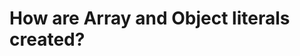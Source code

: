 # How are Array and Object literals created?
<!--stackedit_data:
eyJoaXN0b3J5IjpbMjEzNjM0MzY5N119
-->